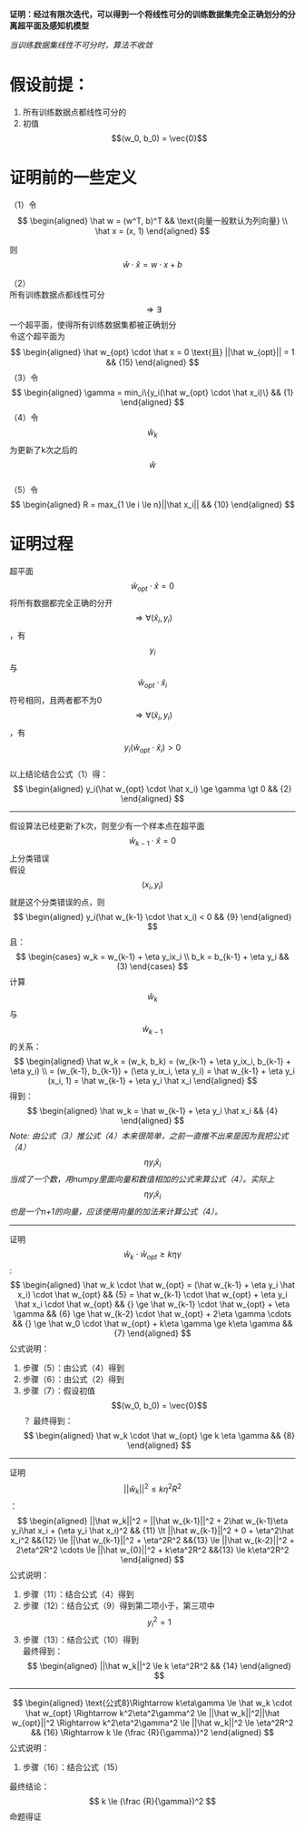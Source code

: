 **证明：经过有限次迭代，可以得到一个将线性可分的训练数据集完全正确划分的分离超平面及感知机模型** 

*当训练数据集线性不可分时，算法不收敛*  

# 假设前提：  
1. 所有训练数据点都线性可分的  
2. 初值$$(w_0, b_0) = \vec{0}$$


# 证明前的一些定义  

（1）令  
$$
\begin{aligned}
\hat w = (w^T, b)^T && \text{向量一般默认为列向量} \\
\hat x = (x, 1)
\end{aligned}
$$

则  
$$
\hat w \cdot \hat x = w \cdot x + b
$$

（2）  
所有训练数据点都线性可分  
$$\Rightarrow  \exists$$一个超平面，使得所有训练数据集都被正确划分  
令这个超平面为  
$$
\begin{aligned}
\hat w_{opt} \cdot \hat x = 0  \text{且} ||\hat w_{opt}|| = 1 && {15}
\end{aligned}
$$
（3）令  
$$
\begin{aligned}
\gamma = min_i\{y_i(\hat w_{opt} \cdot \hat x_i)\}  && {1}
\end{aligned}
$$
（4）令$$\hat w_k$$为更新了k次之后的$$\hat w$$  
（5）令  
$$
\begin{aligned}
R = max_{1 \le i \le n}||\hat x_i|| && {10}
\end{aligned}
$$
# 证明过程

超平面$$\hat w_{opt} \cdot \hat x = 0$$将所有数据都完全正确的分开  
$$\Rightarrow  \forall (\hat x_i, y_i)$$，有$$y_i$$与$$\hat w_{opt} \cdot \hat x_i$$符号相同，且两者都不为0  
$$\Rightarrow  \forall (\hat x_i, y_i)$$，有$$y_i(\hat w_{opt} \cdot \hat x_i)>0$$  
以上结论结合公式（1）得：  
$$
\begin{aligned}
y_i(\hat w_{opt} \cdot \hat x_i) \ge \gamma \gt 0  && {2}
\end{aligned}
$$

-----------------------------------------

假设算法已经更新了k次，则至少有一个样本点在超平面$$\hat w_{k-1} \cdot \hat x = 0$$上分类错误  
假设$$(x_i, y_i)$$就是这个分类错误的点，则
$$
\begin{aligned}
y_i(\hat w_{k-1} \cdot \hat x_i) < 0 && {9}
\end{aligned}
$$
且：
$$
\begin{cases}
w_k = w_{k-1} + \eta y_ix_i \\
b_k = b_{k-1} + \eta y_i && (3)
\end{cases}
$$
计算$$\hat w_{k}$$与$$\hat w_{k-1}$$的关系：  
$$
\begin{aligned}
\hat w_k = (w_k, b_k) = (w_{k-1} + \eta y_ix_i, b_{k-1} + \eta y_i) \\
= (w_{k-1}, b_{k-1}) + (\eta y_ix_i, \eta y_i) = \hat w_{k-1} + \eta y_i (x_i, 1)
= \hat w_{k-1} + \eta y_i \hat x_i
\end{aligned}
$$
得到：  
$$
\begin{aligned}
\hat w_k =  \hat w_{k-1} + \eta y_i \hat x_i && {4}
\end{aligned}
$$
*Note: 由公式（3）推公式（4）本来很简单，之前一直推不出来是因为我把公式（4）$$\eta y_i \hat x_i$$当成了一个数，用numpy里面向量和数值相加的公式来算公式（4）。实际上$$\eta y_i \hat x_i$$也是一个n+1的向量，应该使用向量的加法来计算公式（4）。*

----------------------------------

证明$$\hat w_k \cdot \hat w_{opt} \ge k \eta \gamma$$:  
$$
\begin{aligned}
\hat w_k \cdot \hat w_{opt} = (\hat w_{k-1} + \eta y_i \hat x_i) \cdot \hat w_{opt}  && {5}
= \hat w_{k-1} \cdot \hat w_{opt} + \eta y_i \hat x_i \cdot \hat w_{opt} && {}
\ge \hat w_{k-1} \cdot \hat w_{opt} + \eta \gamma && {6}
\ge \hat w_{k-2} \cdot \hat w_{opt} + 2\eta \gamma
\cdots && {}
\ge \hat w_0 \cdot \hat w_{opt} + k\eta \gamma
\ge k\eta \gamma && {7}
\end{aligned}
$$
公式说明：  
1. 步骤（5）：由公式（4）得到  
2. 步骤（6）：由公式（2）得到  
3. 步骤（7）：假设初值$$(w_0, b_0) = \vec{0}$$？
最终得到：  
$$
\begin{aligned}
\hat w_k \cdot \hat w_{opt} \ge k \eta \gamma && {8}
\end{aligned}
$$

---

证明$$||\hat w_k||^2 \le k \eta^2R^2$$：  
$$
\begin{aligned}
||\hat w_k||^2 = ||\hat w_{k-1}||^2 + 2\hat w_{k-1}\eta y_i\hat x_i + (\eta y_i \hat x_i)^2 && {11}
\lt ||\hat w_{k-1}||^2 + 0 + \eta^2\hat x_i^2 &&{12}
\le ||\hat w_{k-1}||^2 + \eta^2R^2 &&{13}
\le ||\hat w_{k-2}||^2 + 2\eta^2R^2
\cdots
\le ||\hat w_{0}||^2 + k\eta^2R^2 &&{13}
\le k\eta^2R^2
\end{aligned}
$$
公式说明：  
1. 步骤（11）：结合公式（4）得到   
2. 步骤（12）：结合公式（9）得到第二项小于，第三项中$$y_i^2=1$$  
3. 步骤（13）：结合公式（10）得到  
最终得到：  
$$
\begin{aligned}
||\hat w_k||^2 \le k \eta^2R^2 && {14}
\end{aligned}
$$

---
$$
\begin{aligned}
\text{公式8}\Rightarrow  k\eta\gamma \le \hat w_k \cdot \hat w_{opt}
\Rightarrow  k^2\eta^2\gamma^2 \le ||\hat w_k||^2||\hat w_{opt}||^2
\Rightarrow  k^2\eta^2\gamma^2 \le ||\hat w_k||^2 \le \eta^2R^2 && {16}
\Rightarrow  k \le (\frac {R}{\gamma})^2
\end{aligned}
$$
公式说明：  
1. 步骤（16）：结合公式（15）  

最终结论：  
$$
k \le (\frac {R}{\gamma})^2
$$
命题得证